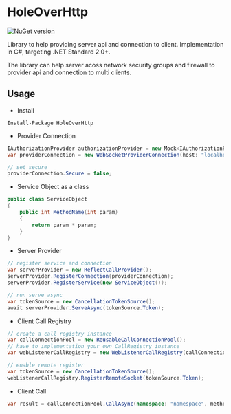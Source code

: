 # HoleOverHttp

[![NuGet version](https://badge.fury.io/nu/HoleOverHttp.svg)](https://badge.fury.io/nu/HoleOverHttp)

Library to help providing server api and connection to client. 
Implementation in C#, targeting .NET Standard 2.0+. 

The library can help server acoss network security groups and firewall to provider api and connection to multi clients.

## Usage

 * Install 
```shell
Install-Package HoleOverHttp
```

 * Provider Connection
```cs
IAuthorizationProvider authorizationProvider = new Mock<IAuthorizationProvider>().Object;
var providerConnection = new WebSocketProviderConnection(host: "localhost:23333", namespace: "namespace", tokenProvider: authorizationProvider);

// set secure
providerConnection.Secure = false;
```

 * Service Object as a class
```cs
public class ServiceObject
{
    public int MethodName(int param)
    {
        return param * param;
    }
}
```

 * Server Provider
```cs
// register service and connection
var serverProvider = new ReflectCallProvider();
serverProvider.RegisterConnection(providerConnection);
serverProvider.RegisterService(new ServiceObject());

// run serve async
var tokenSource = new CancellationTokenSource();
await serverProvider.ServeAsync(tokenSource.Token);
```
* Client Call Registry
```cs
// create a call registry instance 
var callConnectionPool = new ReusableCallConnectionPool();
// have to implementation your own CallRegistry instance
var webListenerCallRegistry = new WebListenerCallRegistry(callConnectionPool: callConnectionPool, prefixes: new[] { "http://localhost:23333/ws/" }));

// enable remote register
var tokenSource = new CancellationTokenSource();
webListenerCallRegistry.RegisterRemoteSocket(tokenSource.Token);
```

* Client Call
```cs
var result = callConnectionPool.CallAsync(namespace: "namespace", method: "MethodName", param: Encoding.UTF8.GetBytes("{param:0}")).Result;
```
